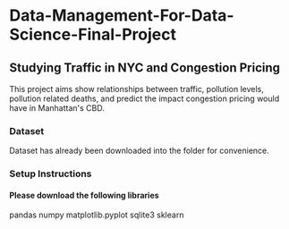 # Data-Management-For-Data-Science-Final-Project
## Studying Traffic in NYC and Congestion Pricing

This project aims show relationships between traffic, pollution levels, pollution related deaths, and predict the impact congestion pricing would have in Manhattan's CBD. 

### Dataset

Dataset has already been downloaded into the folder for convenience. 

### Setup Instructions

#### Please download the following libraries

pandas
numpy
matplotlib.pyplot
sqlite3
sklearn
